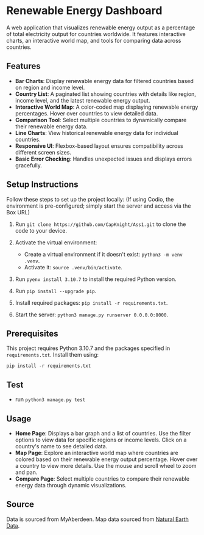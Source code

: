 # Renewable Energy Dashboard

A web application that visualizes renewable energy output as a percentage of total electricity output for countries worldwide. It features interactive charts, an interactive world map, and tools for comparing data across countries.

## Features

- **Bar Charts**: Display renewable energy data for filtered countries based on region and income level.
- **Country List**: A paginated list showing countries with details like region, income level, and the latest renewable energy output.
- **Interactive World Map**: A color-coded map displaying renewable energy percentages. Hover over countries to view detailed data.
- **Comparison Tool**: Select multiple countries to dynamically compare their renewable energy data.
- **Line Charts**: View historical renewable energy data for individual countries.
- **Responsive UI**: Flexbox-based layout ensures compatibility across different screen sizes.
- **Basic Error Checking**: Handles unexpected issues and displays errors gracefully.

## Setup Instructions

Follow these steps to set up the project locally:
(If using Codio, the environment is pre-configured; simply start the server and access via the Box URL)

1. Run `git clone https://github.com/CapKnight/Ass1.git` to clone the code to your device.

2. Activate the virtual environment:
   - Create a virtual environment if it doesn't exist: `python3 -m venv .venv`.
   - Activate it: `source .venv/bin/activate`.

2. Run `pyenv install 3.10.7` to install the required Python version.

4. Run `pip install --upgrade pip`.

6. Install required packages: `pip install -r requirements.txt`.

7. Start the server: `python3 manage.py runserver 0.0.0.0:8000`.

## Prerequisites

This project requires Python 3.10.7 and the packages specified in `requirements.txt`. Install them using:
```
pip install -r requirements.txt
```

## Test

- run `python3 manage.py test`


## Usage

- **Home Page**: Displays a bar graph and a list of countries. Use the filter options to view data for specific regions or income levels. Click on a country's name to see detailed data.
- **Map Page**: Explore an interactive world map where countries are colored based on their renewable energy output percentage. Hover over a country to view more details. Use the mouse and scroll wheel to zoom and pan.
- **Compare Page**: Select multiple countries to compare their renewable energy data through dynamic visualizations.

## Source

Data is sourced from MyAberdeen.
Map data sourced from [Natural Earth Data](https://www.naturalearthdata.com/downloads/110m-cultural-vectors/).

